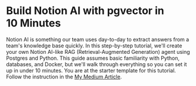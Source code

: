 # Build Notion AI with pgvector in 10 Minutes
Notion AI is something our team uses day-to-day to extract answers from a team's knowledge base quickly. In this step-by-step tutorial, we'll create your own Notion AI-like RAG (Retrieval-Augmented Generation) agent using Postgres and Python. This guide assumes basic familiarity with Python, databases, and Docker, but we'll walk through everything so you can set it up in under 10 minutes.
You are at the starter template for this tutorial. Follow the instruction in the [My Medium Article](https://medium.com/@wwn.michael/build-notion-ai-with-pgvector-in-10-minutes-a47cb6ac2678).